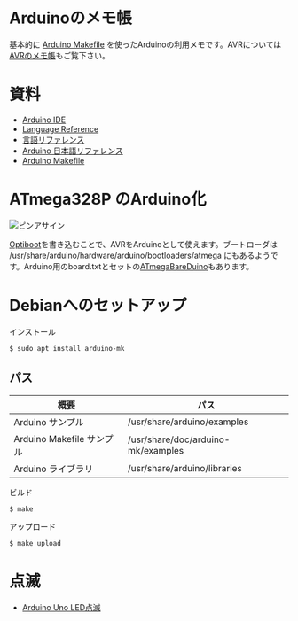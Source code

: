 # Arduinoのメモ帳

基本的に [Arduino Makefile](https://github.com/sudar/Arduino-Makefile) を使ったArduinoの利用メモです。AVRについては[AVRのメモ帳](https://github.com/mamemomonga/notebook-avr)もご覧下さい。

# 資料

* [Arduino IDE](https://www.arduino.cc/en/Main/Software)
* [Language Reference](https://www.arduino.cc/reference/en/)
* [言語リファレンス](http://www.musashinodenpa.com/arduino/ref/)
* [Arduino 日本語リファレンス](http://www.musashinodenpa.com/arduino/ref/)
* [Arduino Makefile](https://github.com/sudar/Arduino-Makefile)

# ATmega328P のArduino化

![ピンアサイン](https://raw.githubusercontent.com/mamemomonga/notebook-avr/master/images/ATmega328P-3.png)

[Optiboot](https://github.com/Optiboot/optiboot)を書き込むことで、AVRをArduinoとして使えます。ブートローダは
/usr/share/arduino/hardware/arduino/bootloaders/atmega にもあるようです。Arduino用のboard.txtとセットの[ATmegaBareDuino](https://github.com/mamemomonga/ATmegaBareDuino)もあります。

# Debianへのセットアップ

インストール

	$ sudo apt install arduino-mk

## パス

概要 | パス
-----|-----
Arduino サンプル | /usr/share/arduino/examples
Arduino Makefile サンプル | /usr/share/doc/arduino-mk/examples
Arduino ライブラリ | /usr/share/arduino/libraries

ビルド

	$ make

アップロード

	$ make upload

# 点滅

* [Arduino Uno LED点滅](./uno/Blink)
